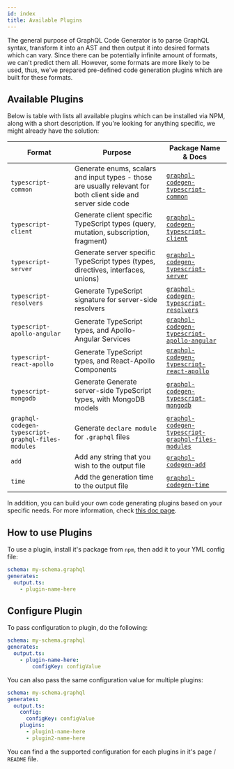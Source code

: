 ```yaml
---
id: index
title: Available Plugins
---
```


The general purpose of GraphQL Code Generator is to parse GraphQL syntax, transform it into an AST and then output it into desired formats which can vary. Since there can be potentially infinite amount of formats, we can't predict them all. However, some formats are more likely to be used, thus, we've prepared pre-defined code generation plugins which are built for these formats.

## Available Plugins

Below is table with lists all available plugins which can be installed via NPM, along with a short description. If you're looking for anything specific, we might already have the solution:

| Format                                             | Purpose                                                                                                        | Package Name & Docs                                                                                 |
| -------------------------------------------------- | -------------------------------------------------------------------------------------------------------------- | --------------------------------------------------------------------------------------------------- |
| `typescript-common`                                | Generate enums, scalars and input types - those are usually relevant for both client side and server side code | [`graphql-codegen-typescript-common`](./plugins/typescript-common.md)                               |
| `typescript-client`                                | Generate client specific TypeScript types (query, mutation, subscription, fragment)                            | [`graphql-codegen-typescript-client`](./plugins/typescript-client.md)                               |
| `typescript-server`                                | Generate server specific TypeScript types (types, directives, interfaces, unions)                              | [`graphql-codegen-typescript-server`](./plugins/typescript-server.md)                               |
| `typescript-resolvers`                             | Generate TypeScript signature for server-side resolvers                                                        | [`graphql-codegen-typescript-resolvers`](./plugins/typescript-resolvers.md)                         |
| `typescript-apollo-angular`                        | Generate TypeScript types, and Apollo-Angular Services                                                         | [`graphql-codegen-typescript-apollo-angular`](./plugins/typescript-apollo-angular.md)               |
| `typescript-react-apollo`                          | Generate TypeScript types, and React-Apollo Components                                                         | [`graphql-codegen-typescript-react-apollo`](./plugins/typescript-react-apollo.md)                   |
| `typescript-mongodb`                               | Generate Generate server-side TypeScript types, with MongoDB models                                            | [`graphql-codegen-typescript-mongodb`](./plugins/typescript-mongodb.md)                             |
| `graphql-codegen-typescript-graphql-files-modules` | Generate `declare module` for `.graphql` files                                                                 | [`graphql-codegen-typescript-graphql-files-modules`](./plugins/typescript-graphql-files-modules.md) |
| `add`                                              | Add any string that you wish to the output file                                                                | [`graphql-codegen-add`](./plugins/add.md)                                                           |
| `time`                                             | Add the generation time to the output file                                                                     | [`graphql-codegen-time`](./plugins/time.md)                                                         |

In addition, you can build your own code generating plugins based on your specific needs. For more information, check [this doc page](../custom-codegen/index).

## How to use Plugins

To use a plugin, install it's package from `npm`, then add it to your YML config file:

```yml
schema: my-schema.graphql
generates:
  output.ts:
    - plugin-name-here
```

## Configure Plugin

To pass configuration to plugin, do the following:

```yml
schema: my-schema.graphql
generates:
  output.ts:
    - plugin-name-here:
        configKey: configValue
```

You can also pass the same configuration value for multiple plugins:

```yml
schema: my-schema.graphql
generates:
  output.ts:
    config:
      configKey: configValue
    plugins:
      - plugin1-name-here
      - plugin2-name-here
```

You can find a the supported configuration for each plugins in it's page / `README` file.
